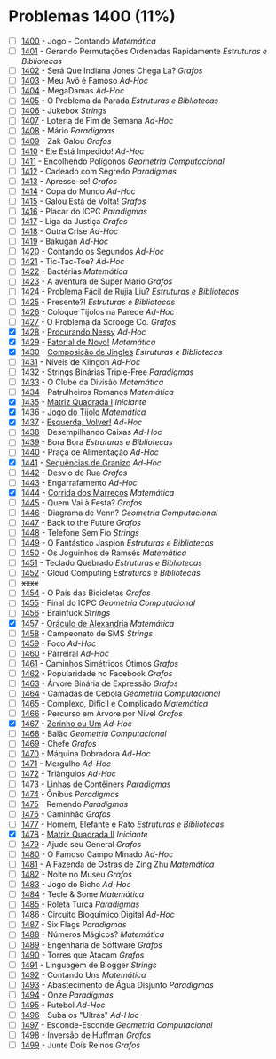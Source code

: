 # Problemas 1400 (11%)

  - [ ]  [1400](https://www.beecrowd.com.br/judge/pt/problems/view/1400) - Jogo - Contando *Matemática*
  - [ ]  [1401](https://www.beecrowd.com.br/judge/pt/problems/view/1401) - Gerando Permutações Ordenadas Rapidamente *Estruturas e Bibliotecas*
  - [ ]  [1402](https://www.beecrowd.com.br/judge/pt/problems/view/1402) - Será Que Indiana Jones Chega Lá? *Grafos*
  - [ ]  [1403](https://www.beecrowd.com.br/judge/pt/problems/view/1403) - Meu Avô é Famoso *Ad-Hoc*
  - [ ]  [1404](https://www.beecrowd.com.br/judge/pt/problems/view/1404) - MegaDamas *Ad-Hoc*
  - [ ]  [1405](https://www.beecrowd.com.br/judge/pt/problems/view/1405) - O Problema da Parada *Estruturas e Bibliotecas*
  - [ ]  [1406](https://www.beecrowd.com.br/judge/pt/problems/view/1406) - Jukebox *Strings*
  - [ ]  [1407](https://www.beecrowd.com.br/judge/pt/problems/view/1407) - Loteria de Fim de Semana *Ad-Hoc*
  - [ ]  [1408](https://www.beecrowd.com.br/judge/pt/problems/view/1408) - Mário *Paradigmas*
  - [ ]  [1409](https://www.beecrowd.com.br/judge/pt/problems/view/1409) - Zak Galou *Grafos*
  - [ ]  [1410](https://www.beecrowd.com.br/judge/pt/problems/view/1410) - Ele Está Impedido! *Ad-Hoc*
  - [ ]  [1411](https://www.beecrowd.com.br/judge/pt/problems/view/1411) - Encolhendo Polígonos *Geometria Computacional*
  - [ ]  [1412](https://www.beecrowd.com.br/judge/pt/problems/view/1412) - Cadeado com Segredo *Paradigmas*
  - [ ]  [1413](https://www.beecrowd.com.br/judge/pt/problems/view/1413) - Apresse-se! *Grafos*
  - [ ]  [1414](https://www.beecrowd.com.br/judge/pt/problems/view/1414) - Copa do Mundo *Ad-Hoc*
  - [ ]  [1415](https://www.beecrowd.com.br/judge/pt/problems/view/1415) - Galou Está de Volta! *Grafos*
  - [ ]  [1416](https://www.beecrowd.com.br/judge/pt/problems/view/1416) - Placar do ICPC *Paradigmas*
  - [ ]  [1417](https://www.beecrowd.com.br/judge/pt/problems/view/1417) - Liga da Justiça *Grafos*
  - [ ]  [1418](https://www.beecrowd.com.br/judge/pt/problems/view/1418) - Outra Crise *Ad-Hoc*
  - [ ]  [1419](https://www.beecrowd.com.br/judge/pt/problems/view/1419) - Bakugan *Ad-Hoc*
  - [ ]  [1420](https://www.beecrowd.com.br/judge/pt/problems/view/1420) - Contando os Segundos *Ad-Hoc*
  - [ ]  [1421](https://www.beecrowd.com.br/judge/pt/problems/view/1421) - Tic-Tac-Toe? *Ad-Hoc*
  - [ ]  [1422](https://www.beecrowd.com.br/judge/pt/problems/view/1422) - Bactérias *Matemática*
  - [ ]  [1423](https://www.beecrowd.com.br/judge/pt/problems/view/1423) - A aventura de Super Mario *Grafos*
  - [ ]  [1424](https://www.beecrowd.com.br/judge/pt/problems/view/1424) - Problema Fácil de Rujia Liu? *Estruturas e Bibliotecas*
  - [ ]  [1425](https://www.beecrowd.com.br/judge/pt/problems/view/1425) - Presente?! *Estruturas e Bibliotecas*
  - [ ]  [1426](https://www.beecrowd.com.br/judge/pt/problems/view/1426) - Coloque Tijolos na Parede *Ad-Hoc*
  - [ ]  [1427](https://www.beecrowd.com.br/judge/pt/problems/view/1427) - O Problema da Scrooge Co. *Grafos*
  - [x]  [1428](https://www.beecrowd.com.br/judge/pt/problems/view/1428) - [Procurando Nessy](https://github.com/potigol/uoj-potigol/blob/master/src/1400/1428.poti) *Ad-Hoc*
  - [x]  [1429](https://www.beecrowd.com.br/judge/pt/problems/view/1429) - [Fatorial de Novo!](https://github.com/potigol/uoj-potigol/blob/master/src/1400/1429.poti) *Matemática*
  - [x]  [1430](https://www.beecrowd.com.br/judge/pt/problems/view/1430) - [Composição de Jingles](https://github.com/potigol/uoj-potigol/blob/master/src/1400/1430.poti) *Estruturas e Bibliotecas*
  - [ ]  [1431](https://www.beecrowd.com.br/judge/pt/problems/view/1431) - Níveis de Klingon *Ad-Hoc*
  - [ ]  [1432](https://www.beecrowd.com.br/judge/pt/problems/view/1432) - Strings Binárias Triple-Free *Paradigmas*
  - [ ]  [1433](https://www.beecrowd.com.br/judge/pt/problems/view/1433) - O Clube da Divisão *Matemática*
  - [ ]  [1434](https://www.beecrowd.com.br/judge/pt/problems/view/1434) - Patrulheiros Romanos *Matemática*
  - [x]  [1435](https://www.beecrowd.com.br/judge/pt/problems/view/1435) - [Matriz Quadrada I](https://github.com/potigol/uoj-potigol/blob/master/src/1400/1435.poti) *Iniciante*
  - [x]  [1436](https://www.beecrowd.com.br/judge/pt/problems/view/1436) - [Jogo do Tijolo](https://github.com/potigol/uoj-potigol/blob/master/src/1400/1436.poti) *Matemática*
  - [x]  [1437](https://www.beecrowd.com.br/judge/pt/problems/view/1437) - [Esquerda, Volver!](https://github.com/potigol/uoj-potigol/blob/master/src/1400/1437.poti) *Ad-Hoc*
  - [ ]  [1438](https://www.beecrowd.com.br/judge/pt/problems/view/1438) - Desempilhando Caixas *Ad-Hoc*
  - [ ]  [1439](https://www.beecrowd.com.br/judge/pt/problems/view/1439) - Bora Bora *Estruturas e Bibliotecas*
  - [ ]  [1440](https://www.beecrowd.com.br/judge/pt/problems/view/1440) - Praça de Alimentação *Ad-Hoc*
  - [x]  [1441](https://www.beecrowd.com.br/judge/pt/problems/view/1441) - [Sequências de Granizo](https://github.com/potigol/uoj-potigol/blob/master/src/1400/1441.poti) *Ad-Hoc*
  - [ ]  [1442](https://www.beecrowd.com.br/judge/pt/problems/view/1442) - Desvio de Rua *Grafos*
  - [ ]  [1443](https://www.beecrowd.com.br/judge/pt/problems/view/1443) - Engarrafamento *Ad-Hoc*
  - [x]  [1444](https://www.beecrowd.com.br/judge/pt/problems/view/1444) - [Corrida dos Marrecos](https://github.com/potigol/uoj-potigol/blob/master/src/1400/1444.poti) *Matemática*
  - [ ]  [1445](https://www.beecrowd.com.br/judge/pt/problems/view/1445) - Quem Vai à Festa? *Grafos*
  - [ ]  [1446](https://www.beecrowd.com.br/judge/pt/problems/view/1446) - Diagrama de Venn? *Geometria Computacional*
  - [ ]  [1447](https://www.beecrowd.com.br/judge/pt/problems/view/1447) - Back to the Future *Grafos*
  - [ ]  [1448](https://www.beecrowd.com.br/judge/pt/problems/view/1448) - Telefone Sem Fio *Strings*
  - [ ]  [1449](https://www.beecrowd.com.br/judge/pt/problems/view/1449) - O Fantástico Jaspion *Estruturas e Bibliotecas*
  - [ ]  [1450](https://www.beecrowd.com.br/judge/pt/problems/view/1450) - Os Joguinhos de Ramsés *Matemática*
  - [ ]  [1451](https://www.beecrowd.com.br/judge/pt/problems/view/1451) - Teclado Quebrado *Estruturas e Bibliotecas*
  - [ ]  [1452](https://www.beecrowd.com.br/judge/pt/problems/view/1452) - Gloud Computing *Estruturas e Bibliotecas*
  - [ ] ~~xxxx~~
  - [ ]  [1454](https://www.beecrowd.com.br/judge/pt/problems/view/1454) - O País das Bicicletas *Grafos*
  - [ ]  [1455](https://www.beecrowd.com.br/judge/pt/problems/view/1455) - Final do ICPC *Geometria Computacional*
  - [ ]  [1456](https://www.beecrowd.com.br/judge/pt/problems/view/1456) - Brainfuck *Strings*
  - [x]  [1457](https://www.beecrowd.com.br/judge/pt/problems/view/1457) - [Oráculo de Alexandria](https://github.com/potigol/uoj-potigol/blob/master/src/1400/1457.poti) *Matemática*
  - [ ]  [1458](https://www.beecrowd.com.br/judge/pt/problems/view/1458) - Campeonato de SMS *Strings*
  - [ ]  [1459](https://www.beecrowd.com.br/judge/pt/problems/view/1459) - Foco *Ad-Hoc*
  - [ ]  [1460](https://www.beecrowd.com.br/judge/pt/problems/view/1460) - Parreiral *Ad-Hoc*
  - [ ]  [1461](https://www.beecrowd.com.br/judge/pt/problems/view/1461) - Caminhos Simétricos Ótimos *Grafos*
  - [ ]  [1462](https://www.beecrowd.com.br/judge/pt/problems/view/1462) - Popularidade no Facebook *Grafos*
  - [ ]  [1463](https://www.beecrowd.com.br/judge/pt/problems/view/1463) - Árvore Binária de Expressão *Grafos*
  - [ ]  [1464](https://www.beecrowd.com.br/judge/pt/problems/view/1464) - Camadas de Cebola *Geometria Computacional*
  - [ ]  [1465](https://www.beecrowd.com.br/judge/pt/problems/view/1465) - Complexo, Difícil e Complicado *Matemática*
  - [ ]  [1466](https://www.beecrowd.com.br/judge/pt/problems/view/1466) - Percurso em Árvore por Nível *Grafos*
  - [x]  [1467](https://www.beecrowd.com.br/judge/pt/problems/view/1467) - [Zerinho ou Um](https://github.com/potigol/uoj-potigol/blob/master/src/1400/1467.poti) *Ad-Hoc*
  - [ ]  [1468](https://www.beecrowd.com.br/judge/pt/problems/view/1468) - Balão *Geometria Computacional*
  - [ ]  [1469](https://www.beecrowd.com.br/judge/pt/problems/view/1469) - Chefe *Grafos*
  - [ ]  [1470](https://www.beecrowd.com.br/judge/pt/problems/view/1470) - Máquina Dobradora *Ad-Hoc*
  - [ ]  [1471](https://www.beecrowd.com.br/judge/pt/problems/view/1471) - Mergulho *Ad-Hoc*
  - [ ]  [1472](https://www.beecrowd.com.br/judge/pt/problems/view/1472) - Triângulos *Ad-Hoc*
  - [ ]  [1473](https://www.beecrowd.com.br/judge/pt/problems/view/1473) - Linhas de Contêiners *Paradigmas*
  - [ ]  [1474](https://www.beecrowd.com.br/judge/pt/problems/view/1474) - Ônibus *Paradigmas*
  - [ ]  [1475](https://www.beecrowd.com.br/judge/pt/problems/view/1475) - Remendo *Paradigmas*
  - [ ]  [1476](https://www.beecrowd.com.br/judge/pt/problems/view/1476) - Caminhão *Grafos*
  - [ ]  [1477](https://www.beecrowd.com.br/judge/pt/problems/view/1477) - Homem, Elefante e Rato *Estruturas e Bibliotecas*
  - [x]  [1478](https://www.beecrowd.com.br/judge/pt/problems/view/1478) - [Matriz Quadrada II](https://github.com/potigol/uoj-potigol/blob/master/src/1400/1478.poti) *Iniciante*
  - [ ]  [1479](https://www.beecrowd.com.br/judge/pt/problems/view/1479) - Ajude seu General *Grafos*
  - [ ]  [1480](https://www.beecrowd.com.br/judge/pt/problems/view/1480) - O Famoso Campo Minado *Ad-Hoc*
  - [ ]  [1481](https://www.beecrowd.com.br/judge/pt/problems/view/1481) - A Fazenda de Ostras de Zing Zhu *Matemática*
  - [ ]  [1482](https://www.beecrowd.com.br/judge/pt/problems/view/1482) - Noite no Museu *Grafos*
  - [ ]  [1483](https://www.beecrowd.com.br/judge/pt/problems/view/1483) - Jogo do Bicho *Ad-Hoc*
  - [ ]  [1484](https://www.beecrowd.com.br/judge/pt/problems/view/1484) - Tecle &amp; Some *Matemática*
  - [ ]  [1485](https://www.beecrowd.com.br/judge/pt/problems/view/1485) - Roleta Turca *Paradigmas*
  - [ ]  [1486](https://www.beecrowd.com.br/judge/pt/problems/view/1486) - Circuito Bioquímico Digital *Ad-Hoc*
  - [ ]  [1487](https://www.beecrowd.com.br/judge/pt/problems/view/1487) - Six Flags *Paradigmas*
  - [ ]  [1488](https://www.beecrowd.com.br/judge/pt/problems/view/1488) - Números Mágicos? *Matemática*
  - [ ]  [1489](https://www.beecrowd.com.br/judge/pt/problems/view/1489) - Engenharia de Software *Grafos*
  - [ ]  [1490](https://www.beecrowd.com.br/judge/pt/problems/view/1490) - Torres que Atacam *Grafos*
  - [ ]  [1491](https://www.beecrowd.com.br/judge/pt/problems/view/1491) - Linguagem de Blogger *Strings*
  - [ ]  [1492](https://www.beecrowd.com.br/judge/pt/problems/view/1492) - Contando Uns *Matemática*
  - [ ]  [1493](https://www.beecrowd.com.br/judge/pt/problems/view/1493) - Abastecimento de Água Disjunto *Paradigmas*
  - [ ]  [1494](https://www.beecrowd.com.br/judge/pt/problems/view/1494) - Onze *Paradigmas*
  - [ ]  [1495](https://www.beecrowd.com.br/judge/pt/problems/view/1495) - Futebol *Ad-Hoc*
  - [ ]  [1496](https://www.beecrowd.com.br/judge/pt/problems/view/1496) - Suba os &quot;Ultras&quot; *Ad-Hoc*
  - [ ]  [1497](https://www.beecrowd.com.br/judge/pt/problems/view/1497) - Esconde-Esconde *Geometria Computacional*
  - [ ]  [1498](https://www.beecrowd.com.br/judge/pt/problems/view/1498) - Inversão de Huffman *Grafos*
  - [ ]  [1499](https://www.beecrowd.com.br/judge/pt/problems/view/1499) - Junte Dois Reinos *Grafos*